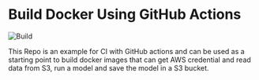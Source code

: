 # Build Docker Using GitHub Actions
![Build](https://github.com/myprogrammerpersonality/test-docker-bulid/workflows/Docker%20Image%20CI/badge.svg)

This Repo is an example for CI with GitHub actions and can be used as a starting point to build docker images that can get AWS credential and read data from S3, run a model and save the model in a S3 bucket.
